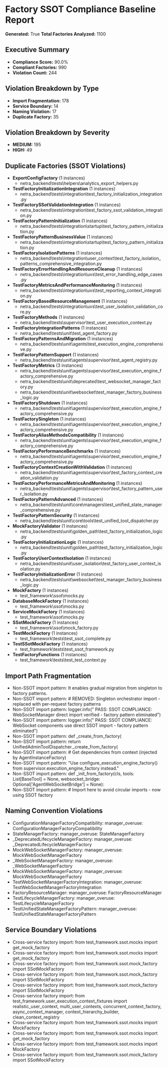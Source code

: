 # Factory SSOT Compliance Baseline Report
**Generated:** True
**Total Factories Analyzed:** 1100

## Executive Summary
- **Compliance Score:** 90.0%
- **Compliant Factories:** 990
- **Violation Count:** 244

## Violation Breakdown by Type
- **Import Fragmentation:** 178
- **Service Boundary:** 14
- **Naming Violation:** 17
- **Duplicate Factory:** 35

## Violation Breakdown by Severity
- **MEDIUM:** 195
- **HIGH:** 49

## Duplicate Factories (SSOT Violations)
- **ExportConfigFactory** (1 instances)
  - netra_backend\tests\helpers\analytics_export_helpers.py
- **TestFactoryInitializationIntegration** (1 instances)
  - netra_backend\tests\integration\test_factory_initialization_integration.py
- **TestFactorySSotValidationIntegration** (1 instances)
  - netra_backend\tests\integration\test_factory_ssot_validation_integration.py
- **TestFactoryPatternInitialization** (1 instances)
  - netra_backend\tests\integration\startup\test_factory_pattern_initialization.py
- **TestFactoryPatternBusinessValue** (1 instances)
  - netra_backend\tests\integration\startup\test_factory_pattern_initialization.py
- **TestFactoryIsolationPatterns** (1 instances)
  - netra_backend\tests\integration\user_context\test_factory_isolation_patterns_comprehensive_integration.py
- **TestFactoryErrorHandlingAndResourceCleanup** (1 instances)
  - netra_backend\tests\integration\uvs\test_error_handling_edge_cases.py
- **TestFactoryMetricsAndPerformanceMonitoring** (1 instances)
  - netra_backend\tests\integration\uvs\test_reporting_context_integration.py
- **TestFactoryBasedResourceManagement** (1 instances)
  - netra_backend\tests\integration\uvs\test_user_isolation_validation_core.py
- **TestFactoryMethods** (1 instances)
  - netra_backend\tests\supervisor\test_user_execution_context.py
- **TestFactoryIntegrationPatterns** (1 instances)
  - netra_backend\tests\unit\test_agent_factory.py
- **TestFactoryPatternsAndMigration** (1 instances)
  - netra_backend\tests\unit\agents\test_execution_engine_comprehensive.py
- **TestFactoryPatternSupport** (1 instances)
  - netra_backend\tests\unit\agents\supervisor\test_agent_registry.py
- **TestFactoryMetrics** (3 instances)
  - netra_backend\tests\unit\agents\supervisor\test_execution_engine_factory_comprehensive.py
  - netra_backend\tests\unit\deprecated\test_websocket_manager_factory.py
  - netra_backend\tests\unit\websocket\test_manager_factory_business_logic.py
- **TestFactoryShutdown** (1 instances)
  - netra_backend\tests\unit\agents\supervisor\test_execution_engine_factory_comprehensive.py
- **TestFactorySingleton** (1 instances)
  - netra_backend\tests\unit\agents\supervisor\test_execution_engine_factory_comprehensive.py
- **TestFactoryAliasMethodsCompatibility** (1 instances)
  - netra_backend\tests\unit\agents\supervisor\test_execution_engine_factory_comprehensive.py
- **TestFactoryPerformanceBenchmarks** (1 instances)
  - netra_backend\tests\unit\agents\supervisor\test_execution_engine_factory_comprehensive.py
- **TestFactoryContextCreationWithValidation** (1 instances)
  - netra_backend\tests\unit\agents\supervisor\test_factory_context_creation_validation.py
- **TestFactoryPerformanceMetricsAndMonitoring** (1 instances)
  - netra_backend\tests\unit\agents\supervisor\test_factory_pattern_user_isolation.py
- **TestFactoryPatternAdvanced** (1 instances)
  - netra_backend\tests\unit\core\managers\test_unified_state_manager_comprehensive.py
- **TestFactoryPatternSecurity** (1 instances)
  - netra_backend\tests\unit\core\tools\test_unified_tool_dispatcher.py
- **MockFactoryValidator** (1 instances)
  - netra_backend\tests\unit\golden_path\test_factory_initialization_logic.py
- **TestFactoryInitializationLogic** (1 instances)
  - netra_backend\tests\unit\golden_path\test_factory_initialization_logic.py
- **TestFactoryUserContextIsolation** (1 instances)
  - netra_backend\tests\unit\user_isolation\test_factory_user_context_isolation.py
- **TestFactoryInitializationError** (1 instances)
  - netra_backend\tests\unit\websocket\test_manager_factory_business_logic.py
- **MockFactory** (1 instances)
  - test_framework\ssot\mocks.py
- **DatabaseMockFactory** (1 instances)
  - test_framework\ssot\mocks.py
- **ServiceMockFactory** (1 instances)
  - test_framework\ssot\mocks.py
- **SSotMockFactory** (1 instances)
  - test_framework\ssot\mock_factory.py
- **TestMockFactory** (1 instances)
  - test_framework\tests\test_ssot_complete.py
- **TestSSotMockFactory** (1 instances)
  - test_framework\tests\test_ssot_framework.py
- **TestFactoryFunctions** (1 instances)
  - test_framework\tests\test_test_context.py

## Import Path Fragmentation
- Non-SSOT import pattern: It enables gradual migration from singleton to factory patterns.
- Non-SSOT import pattern: # REMOVED: Singleton orchestrator import - replaced with per-request factory patterns
- Non-SSOT import pattern: logger.info(" PASS:  SSOT COMPLIANCE: WebSocketManager direct import verified - factory pattern eliminated")
- Non-SSOT import pattern: logger.info(" PASS:  SSOT COMPLIANCE: WebSocket components use direct SSOT import - factory pattern eliminated")
- Non-SSOT import pattern: def _create_from_factory(
- Non-SSOT import pattern: return UnifiedAdminToolDispatcher._create_from_factory(
- Non-SSOT import pattern: # Get dependencies from context (injected by AgentInstanceFactory)
- Non-SSOT import pattern: "Use configure_execution_engine_factory() from supervisor.execution_engine_factory instead."
- Non-SSOT import pattern: def _init_from_factory(cls, tools: List[BaseTool] = None, websocket_bridge: Optional['AgentWebSocketBridge'] = None):
- Non-SSOT import pattern: # Import here to avoid circular imports - now using SSOT factory

## Naming Convention Violations
- ConfigurationManagerFactoryCompatibility: manager_overuse: ConfigurationManagerFactoryCompatibility
- StateManagerFactory: manager_overuse: StateManagerFactory
- _DeprecatedLifecycleManagerFactory: manager_overuse: _DeprecatedLifecycleManagerFactory
- MockWebSocketManagerFactory: manager_overuse: MockWebSocketManagerFactory
- _WebSocketManagerFactory: manager_overuse: _WebSocketManagerFactory
- MockWebSocketManagerFactory: manager_overuse: MockWebSocketManagerFactory
- TestWebSocketManagerFactoryIntegration: manager_overuse: TestWebSocketManagerFactoryIntegration
- FactoryResourceManager: manager_overuse: FactoryResourceManager
- TestLifecycleManagerFactory: manager_overuse: TestLifecycleManagerFactory
- TestUnifiedStateManagerFactoryPattern: manager_overuse: TestUnifiedStateManagerFactoryPattern

## Service Boundary Violations
- Cross-service factory import: from test_framework.ssot.mocks import get_mock_factory
- Cross-service factory import: from test_framework.ssot.mocks import get_mock_factory
- Cross-service factory import: from test_framework.ssot.mock_factory import SSotMockFactory
- Cross-service factory import: from test_framework.ssot.mock_factory import SSotMockFactory
- Cross-service factory import: from test_framework.ssot.mock_factory import SSotMockFactory
- Cross-service factory import: from test_framework.user_execution_context_fixtures import realistic_user_context, multi_user_contexts, concurrent_context_factory, async_context_manager, context_hierarchy_builder, clean_context_registry
- Cross-service factory import: from test_framework.ssot.mocks import MockFactory
- Cross-service factory import: from test_framework.ssot.mocks import get_mock_factory
- Cross-service factory import: from test_framework.ssot.mocks import MockFactory
- Cross-service factory import: from test_framework.ssot.mock_factory import SSotMockFactory